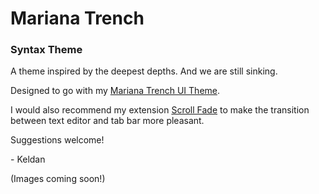 # Mariana Trench
### Syntax Theme

A theme inspired by the deepest depths. And we are still sinking.

Designed to go with my [Mariana Trench UI Theme](https://atom.io/themes/mariana-trench-ui).

I would also recommend my extension [Scroll Fade](https://atom.io/packages/scroll-fade)
to make the transition between text editor and tab bar more pleasant.

Suggestions welcome!

\- Keldan

(Images coming soon!)
